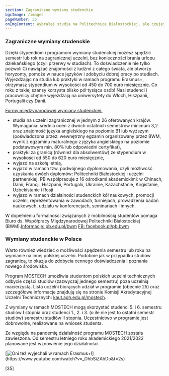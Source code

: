 ```yaml
---
section: Zagraniczne wymiany studenckie
bgcImage: /images
pageNumber: 35
onImgContent: Wybrałeś studia na Politechnice Białostockiej, ale czujesz, że chciałbyś zasmakować życia akademickiego także w innych krajach? Umożliwimy Ci to!
---
```


### Zagraniczne wymiany studenckie

Dzięki stypendiom i programom wymiany studenckiej możesz spędzić semestr lub rok na zagranicznej uczelni, bez konieczności brania urlopu dziekańskiego (czyli przerwy w studiach). To doświadczenie nie tylko pozwoli Ci nawiązać znajomości z ludźmi z całego świata, ale otworzy horyzonty, pomoże w nauce języków i zdobyciu dobrej pracy po studiach. Wyjeżdżając na studia lub praktyki w ramach programu Erasmus+, otrzymasz stypendium w wysokości od 450 do 700 euro miesięcznie. Co roku z takiej szansy korzysta blisko pół tysiąca osób! Nasi studenci i pracownicy chętnie wyjeżdżają na uniwersytety do Włoch, Hiszpanii, Portugalii czy Danii.

[Formy międzynarodowej
wymiany studenckiej:]()

- studia na uczelni zagranicznej w jednym z 26 oferowanych krajów. Wymagania: średnia ocen z dwóch ostatnich semestrów minimum 3,2 oraz znajomość języka angielskiego na poziomie B1 lub wyższym (poświadczona przez: wewnętrzny egzamin organizowany przez BWM, wynik z egzaminu maturalnego z języka angielskiego na poziomie podstawowym min. 80% lub odpowiedni certyfikat),
- praktyki za granicą (również dla absolwentów) ze stypendium w wysokości od 550 do 620 euro miesięcznie,
- wyjazd na szkołę letnią,
- wyjazd w ramach tzw. podwójnego dyplomowania, czyli możliwość uzyskania dwóch dyplomów: Politechniki Białostockiej i uczelni partnerskiej. PB współpracuje z 16 ośrodkami akademickimi: w Chinach, Danii, Francji, Hiszpanii, Portugalii, Ukrainie, Kazachstanie, Kirgistanie, Uzbekistanie i Rosji
- wyjazd w ramach działalności studenckich kół naukowych, promocji uczelni, reprezentowania w zawodach, turniejach, prowadzenia badań naukowych, udziału w konferencjach, seminariach i innych.

W dopełnieniu formalności związanych z mobilnością studentów pomaga Biuro ds. Współpracy Międzynarodowej Politechniki Białostockiej (BWM).[Informacje: pb.edu.pl/bwm](https://pb.edu.pl/bwm/)
[FB: facebook.pl/pb.bwm](https://www.facebook.com/pb.bwm)

### Wymiany studenckie w Polsce

Warto również wiedzieć o możliwości spędzenia semestru lub roku na wymianie na innej polskiej uczelni. Podobnie jak w przypadku studiów zagranicą, to okazja do zdobycia cennego doświadczenia i poznania nowego środowiska.

Program MOSTECH umożliwia studentom polskich uczelni technicznych odbycie części studiów (zazwyczaj jednego semestru) poza uczelnią macierzystą. Lista uczelni biorących udział w programie (obecnie 25) oraz szczegółowe informacje znajdują się na stronie Komisji Akredytacyjnej Uczelni Technicznych: [kaut.agh.edu.pl/mostech](https://www.kaut.agh.edu.pl/mostech).

Z wymiany w ramach MOSTECH mogą skorzystać studenci 5. i 6. semestru studiów I stopnia oraz studenci 1., 2. i 3. (o ile nie jest to ostatni semestr studiów) semestru studiów II stopnia. Uczestnictwo w programie jest dobrowolne, realizowane na wniosek studenta.

Ze względu na pandemię działalność programu MOSTECH została zawieszona. Od semestru letniego roku akademickiego 2021/2022 planowane jest wznowienie jego działalności.

[![Oni też wyjechali w ramach Erasmus+!](/images/YT.jpg "Obejrzyj wideo: https://www.youtube.com/watch?v=_OhbSiZAhDo&t=2s")](https://www.youtube.com/watch?v=_OhbSiZAhDo&t=2s)

[35]
